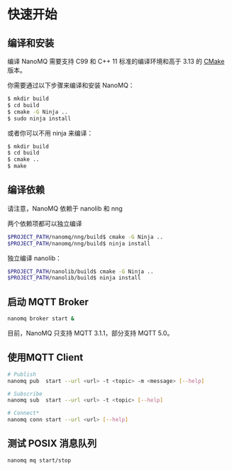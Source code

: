 # 快速开始

## 编译和安装

编译 NanoMQ 需要支持 C99 和 C++ 11 标准的编译环境和高于 3.13 的 [CMake](https://cmake.org/) 版本。

你需要通过以下步骤来编译和安装 NanoMQ：

```bash
$ mkdir build
$ cd build
$ cmake -G Ninja ..
$ sudo ninja install
```

或者你可以不用 ninja 来编译：

```bash
$ mkdir build 
$ cd build
$ cmake .. 
$ make
```



## 编译依赖

请注意，NanoMQ 依赖于 nanolib 和 nng

两个依赖项都可以独立编译

```bash
$PROJECT_PATH/nanomq/nng/build$ cmake -G Ninja ..
$PROJECT_PATH/nanomq/nng/build$ ninja install
```

独立编译 nanolib：

```bash
$PROJECT_PATH/nanolib/build$ cmake -G Ninja ..
$PROJECT_PATH/nanolib/build$ ninja install
```



## 启动 MQTT Broker

```bash
nanomq broker start &
```

目前，NanoMQ 只支持 MQTT 3.1.1，部分支持 MQTT 5.0。



## 使用MQTT Client

```bash
# Publish
nanomq pub  start --url <url> -t <topic> -m <message> [--help]

# Subscribe
nanomq sub  start --url <url> -t <topic> [--help]

# Connect*
nanomq conn start --url <url> [--help]
```



## 测试 POSIX 消息队列

```bash
nanomq mq start/stop
```
